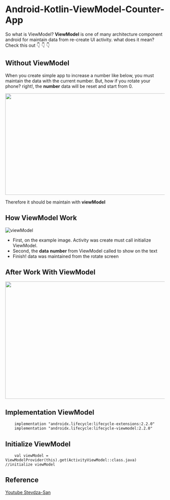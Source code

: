# Android-Kotlin-ViewModel-Counter-App
So what is ViewModel? **ViewModel** is one of many architecture component android for maintain data from re-create UI activity. what does it mean?
Check this out :point_down: :point_down: :point_down:


## Without ViewModel

When you create simple app to increase a number like below, you must maintain the data with the current number. But, how if you rotate your phone? right!, the **number** data will be reset and start from 0.

<p align="center">
  <img width="700" height="320" src="https://user-images.githubusercontent.com/34072106/103389668-1ec26080-4ac5-11eb-9c16-20f9f50848cb.png">
</p>

Therefore it should be maintain with **viewModel**

## How ViewModel Work

![viewModel](https://user-images.githubusercontent.com/34072106/103391111-99db4500-4acc-11eb-9931-b58129b41c9e.png)

* First, on the example image. Activity was create must call initialize ViewModel.
* Second, the **data** **number** from ViewModel called to show on the text
* Finish! data was maintained from the rotate screen


## After Work With ViewModel
<p align="center">
  <img width="700" height="370" src="https://user-images.githubusercontent.com/34072106/103391941-71ede080-4ad0-11eb-91b4-405f3687638c.png">
</p>

## Implementation ViewModel

```
    implementation "androidx.lifecycle:lifecycle-extensions:2.2.0"
    implementation "androidx.lifecycle:lifecycle-viewmodel:2.2.0"
```

## Initialize ViewModel

```
    val viewModel = ViewModelProvider(this).get(ActivityViewModel::class.java) //initialize viewModel
```

## Reference

[Youtube Stevdza-San](https://www.youtube.com/channel/UCYLAirIEMMXtWOECuZAtjqQ)


